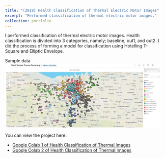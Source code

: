 ```yaml
---
title: "(2019) Health Classification of Thermal Electric Motor Images"
excerpt: "Performed classification of thermal electric motor images."
collection: portfolio
---
```


I performed classification of thermal electric motor images. Health classification is divided into 3 categories, namely; baseline, out1, and out2. I did the process of forming a model for classification using Hotelling T-Square and Elliptic Envelope.

Sample data
<img src='/images/pt6-img1.png'>

You can view the project here:
- [Google Colab 1 of Health Classification of Thermal Images](https://colab.research.google.com/drive/15XaH2Os3kqO1uQyG7XfW8cM0ePrFbqo5?usp=sharing)
- [Google Colab 2 of Health Classification of Thermal Images](https://colab.research.google.com/drive/1Ys-W1UWZ4OkWkLZ75OAv3kFRciCYcTOL?usp=sharing)